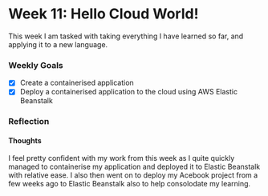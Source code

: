 # Week 11: Hello Cloud World!
This week I am tasked with taking everything I have learned so far, and applying it to a new language. 

### Weekly Goals
- [x] Create a containerised application
- [x] Deploy a containerised application to the cloud using AWS Elastic Beanstalk

### Reflection
#### Thoughts
I feel pretty confident with my work from this week as I quite quickly managed to containerise my application and deployed it to Elastic Beanstalk with relative ease. I also then went on to deploy my Acebook project from a few weeks ago to Elastic Beanstalk also to help consolodate my learning.


